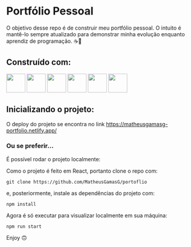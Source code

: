 # Portfólio Pessoal

O objetivo desse repo é de construir meu portfólio pessoal. O intuito é mantê-lo sempre atualizado para demonstrar minha evolução enquanto aprendiz de programação. ☕📙

## Construído com:

<div>
    <img height="50rem" src="https://cdn.jsdelivr.net/gh/devicons/devicon/icons/react/react-original.svg" />
    <img height="50rem" src="https://cdn.jsdelivr.net/gh/devicons/devicon/icons/html5/html5-original.svg" />
    <img height="50rem" src="https://cdn.jsdelivr.net/gh/devicons/devicon/icons/css3/css3-original.svg" />
    <img height="50rem" src="https://cdn.jsdelivr.net/gh/devicons/devicon/icons/javascript/javascript-plain.svg" />
    <img height="50rem" src="https://cdn.jsdelivr.net/gh/devicons/devicon/icons/git/git-original.svg" />
    <img height="50rem" src="https://cdn.jsdelivr.net/gh/devicons/devicon/icons/github/github-original-wordmark.svg" />
</div>

## Inicializando o projeto:

O deploy do projeto se encontra no link https://matheusgamasg-portfolio.netlify.app/

### Ou se preferir...

É possível rodar o projeto localmente:

Como o projeto é feito em React, portanto clone o repo com:

```
git clone https://github.com/MatheusGamasG/portoflio
```

e, posteriormente, instale as dependências do projeto com:

```
npm install
```

Agora é só executar para visualizar localmente em sua máquina:

```
npm run start
```

Enjoy 🙃
